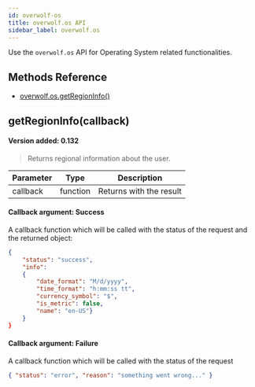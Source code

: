 ```yaml
---
id: overwolf-os
title: overwolf.os API
sidebar_label: overwolf.os
---
```


Use the `overwolf.os` API for Operating System related functionalities.

## Methods Reference

* [overwolf.os.getRegionInfo()](#getregioninfocallback)


## getRegionInfo(callback)
#### Version added: 0.132

> Returns regional information about the user.

Parameter | Type                                                    | Description             |
--------- | --------------------------------------------------------| ----------------------- |
callback  | function                                                | Returns with the result |

#### Callback argument: Success

A callback function which will be called with the status of the request and the returned object:

```json
{ 
	"status": "success",
	"info":
	{ 
		"date_format": "M/d/yyyy",
		"time_format": "h:mm:ss tt", 
		"currency_symbol": "$", 
		"is_metric": false,
		"name": "en-US"}
	}
}
```

#### Callback argument: Failure

A callback function which will be called with the status of the request

```json
{ "status": "error", "reason": "something went wrong..." }
```
